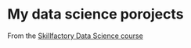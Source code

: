 # My data science porojects
From the [Skillfactory Data Science course](http://skillfactory.ru/data-scientist)